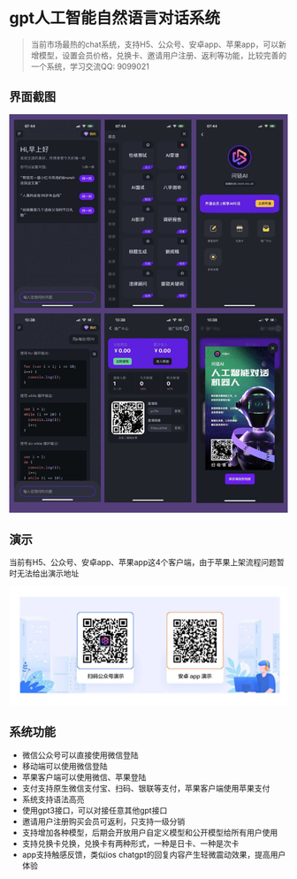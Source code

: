 # gpt人工智能自然语言对话系统

> 当前市场最热的chat系统，支持H5、公众号、安卓app、苹果app，可以新增模型，设置会员价格，兑换卡、邀请用户注册、返利等功能，比较完善的一个系统，学习交流QQ: 9099021

## 界面截图
<img src="./screenshot/demo.jpg">


## 演示

当前有H5、公众号、安卓app、苹果app这4个客户端，由于苹果上架流程问题暂时无法给出演示地址

<img src="./screenshot/scan.jpg">

## 系统功能
- 微信公众号可以直接使用微信登陆
- 移动端可以使用微信登陆
- 苹果客户端可以使用微信、苹果登陆
- 支付支持原生微信支付宝、扫码、银联等支付，苹果客户端使用苹果支付
- 系统支持语法高亮
- 使用gpt3接口，可以对接任意其他gpt接口
- 邀请用户注册购买会员可返利，只支持一级分销
- 支持增加各种模型，后期会开放用户自定义模型和公开模型给所有用户使用
- 支持兑换卡兑换，兑换卡有两种形式，一种是日卡、一种是次卡
- app支持触感反馈，类似ios chatgpt的回复内容产生轻微震动效果，提高用户体验